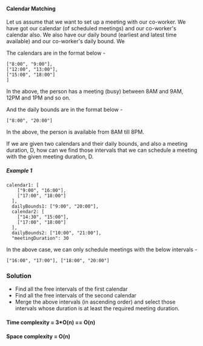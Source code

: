 #### Calendar Matching

Let us assume that we want to set up a meeting with our co-worker. We have got our calendar (of scheduled meetings) and our co-worker's calendar also. 
We also have our daily bound (earliest and latest time available) and our co-worker's daily bound. We

The calendars are in the format below -
```calendar1 = [
["8:00", "9:00"],
["12:00", "13:00"],
["15:00", "18:00"]
]
```
In the above, the person has a meeting (busy) between 8AM and 9AM, 12PM and 1PM and so on.

And the daily bounds are in the format below -

```
["8:00", "20:00"]
```
In the above, the person is available from 8AM till 8PM.

If we are given two calendars and their daily bounds, and also a meeting duration, D, how can we find 
those intervals that we can schedule a meeting with the given meeting duration, D.

##### Example 1
```
calendar1: [
    ["9:00", "16:00"],
    ["17:00", "18:00"]
  ],
  dailyBounds1: ["9:00", "20:00"],
  calendar2: [
    ["14:30", "15:00"],
    ["17:00", "18:00"]
  ],
  dailyBounds2: ["10:00", "21:00"],
  "meetingDuration": 30
```

In the above case, we can only schedule meetings with the below intervals -

```
["16:00", "17:00"], ["18:00", "20:00"]
```

### Solution

- Find all the free intervals of the first calendar
- Find all the free intervals of the second calendar
- Merge the above intervals (in ascending order) and select those intervals whose duration is at least the required meeting duration.

#### Time complexity = 3*O(n) == O(n)
#### Space complexity = O(n)

